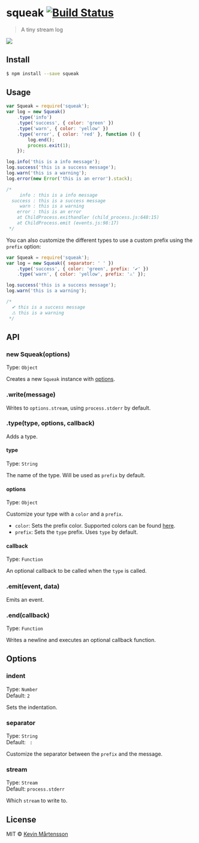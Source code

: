 # squeak [![Build Status](http://img.shields.io/travis/kevva/squeak.svg?style=flat)](https://travis-ci.org/kevva/squeak)

> A tiny stream log

![](https://cloud.githubusercontent.com/assets/709159/5165451/f0ca124e-73e4-11e4-8a49-9e278b7aff16.png)

## Install

```sh
$ npm install --save squeak
```

## Usage

```js
var Squeak = require('squeak');
var log = new Squeak()
	.type('info')
	.type('success', { color: 'green' })
	.type('warn', { color: 'yellow' })
	.type('error', { color: 'red' }, function () {
		log.end();
		process.exit(1);
	});

log.info('this is a info message');
log.success('this is a success message');
log.warn('this is a warning');
log.error(new Error('this is an error').stack);

/*
     info : this is a info message
  success : this is a success message
     warn : this is a warning
    error : this is an error
    at ChildProcess.exithandler (child_process.js:648:15)
    at ChildProcess.emit (events.js:98:17)
 */
```

You can also customize the different types to use a custom prefix using the 
`prefix` option:

```js
var Squeak = require('squeak');
var log = new Squeak({ separator: ' ' })
	.type('success', { color: 'green', prefix: '✔' })
	.type('warn', { color: 'yellow', prefix: '⚠' });

log.success('this is a success message');
log.warn('this is a warning');

/*
  ✔ this is a success message
  ⚠ this is a warning
 */
```

## API

### new Squeak(options)

Type: `Object`

Creates a new `Squeak` instance with [options](#options-1).

### .write(message)

Writes to `options.stream`, using `process.stderr` by default.

### .type(type, options, callback)

Adds a type.

#### type

Type: `String`

The name of the type. Will be used as `prefix` by default.

#### options

Type: `Object`

Customize your type with a `color` and a `prefix`.

* `color`: Sets the prefix color. Supported colors can be found [here](https://github.com/sindresorhus/ansi-styles#colors).
* `prefix`: Sets the `type` prefix. Uses `type` by default.

#### callback

Type: `Function`

An optional callback to be called when the `type` is called.

### .emit(event, data)

Emits an event.

### .end(callback)

Type: `Function`

Writes a newline and executes an optional callback function.

## Options

### indent

Type: `Number`  
Default: `2`

Sets the indentation.

### separator

Type: `String`  
Default: `  :  `

Customize the separator between the `prefix` and the message.

### stream

Type: `Stream`  
Default: `process.stderr`

Which `stream` to write to.

## License

MIT © [Kevin Mårtensson](https://github.com/kevva)
